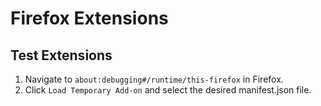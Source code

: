 # Firefox Extensions

## Test Extensions
1. Navigate to ```about:debugging#/runtime/this-firefox``` in Firefox.
2. Click ```Load Temporary Add-on``` and select the desired manifest.json file.